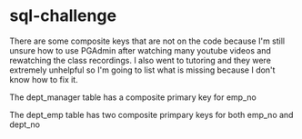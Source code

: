 # sql-challenge

There are some composite keys that are not on the code because I'm still unsure how to use PGAdmin after watching many youtube videos and rewatching the class recordings. I also went to tutoring and they were extremely unhelpful so I'm going to list what is missing because I don't know how to fix it.

The dept_manager table has a composite primary key for emp_no

The dept_emp table has two composite primpary keys for both emp_no and dept_no